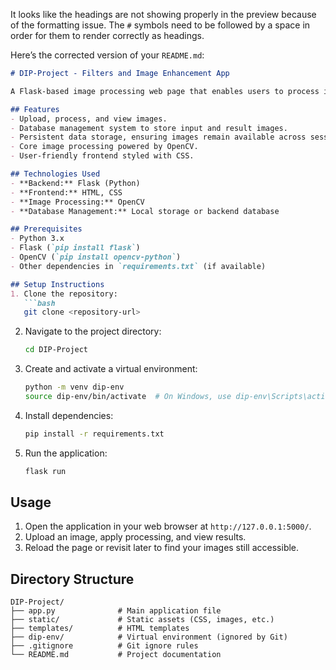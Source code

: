 It looks like the headings are not showing properly in the preview because of the formatting issue. The `#` symbols need to be followed by a space in order for them to render correctly as headings.

Here’s the corrected version of your `README.md`:

```markdown
# DIP-Project - Filters and Image Enhancement App

A Flask-based image processing web page that enables users to process images with advanced functionalities and ensures data persistence for input and result images using a database management system.

## Features
- Upload, process, and view images.
- Database management system to store input and result images.
- Persistent data storage, ensuring images remain available across sessions.
- Core image processing powered by OpenCV.
- User-friendly frontend styled with CSS.

## Technologies Used
- **Backend:** Flask (Python)
- **Frontend:** HTML, CSS
- **Image Processing:** OpenCV
- **Database Management:** Local storage or backend database

## Prerequisites
- Python 3.x
- Flask (`pip install flask`)
- OpenCV (`pip install opencv-python`)
- Other dependencies in `requirements.txt` (if available)

## Setup Instructions
1. Clone the repository:
   ```bash
   git clone <repository-url>
   ```
2. Navigate to the project directory:
   ```bash
   cd DIP-Project
   ```
3. Create and activate a virtual environment:
   ```bash
   python -m venv dip-env
   source dip-env/bin/activate  # On Windows, use dip-env\Scripts\activate
   ```
4. Install dependencies:
   ```bash
   pip install -r requirements.txt
   ```
5. Run the application:
   ```bash
   flask run
   ```

## Usage
1. Open the application in your web browser at `http://127.0.0.1:5000/`.
2. Upload an image, apply processing, and view results.
3. Reload the page or revisit later to find your images still accessible.

## Directory Structure
```
DIP-Project/
├── app.py              # Main application file
├── static/             # Static assets (CSS, images, etc.)
├── templates/          # HTML templates
├── dip-env/            # Virtual environment (ignored by Git)
├── .gitignore          # Git ignore rules
└── README.md           # Project documentation
```

